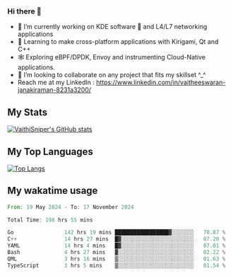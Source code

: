 ### Hi there 👋

- 🔭 I’m currently working on KDE software 💓 and L4/L7 networking applications 
- 📖 Learning to make cross-platform applications with Kirigami, Qt and C++
- 🕸️ Exploring eBPF/DPDK, Envoy and instrumenting Cloud-Native applications. 
- 👯 I’m looking to collaborate on any project that fits my skillset ^_^
- Reach me at my LinkedIn : https://www.linkedin.com/in/vaitheeswaran-janakiraman-8231a3200/

## My Stats
[![VaithiSniper's GitHub stats](https://github-readme-stats.vercel.app/api?username=VaithiSniper&hide=stars&theme=radical)](https://github.com/anuraghazra/github-readme-stats)

## My Top Languages

[![Top Langs](https://github-readme-stats.vercel.app/api/top-langs/?username=VaithiSniper&layout=compact)](https://github.com/anuraghazra/github-readme-stats)

## My wakatime usage

<!--START_SECTION:waka-->

```rust
From: 19 May 2024 - To: 17 November 2024

Total Time: 198 hrs 55 mins

Go                142 hrs 19 mins █████████████████▓░░░░░░░   70.87 %
C++               14 hrs 27 mins  █▓░░░░░░░░░░░░░░░░░░░░░░░   07.20 %
YAML              14 hrs 4 mins   █▓░░░░░░░░░░░░░░░░░░░░░░░   07.01 %
Bash              4 hrs 27 mins   ▓░░░░░░░░░░░░░░░░░░░░░░░░   02.22 %
QML               3 hrs 16 mins   ▒░░░░░░░░░░░░░░░░░░░░░░░░   01.63 %
TypeScript        3 hrs 5 mins    ▒░░░░░░░░░░░░░░░░░░░░░░░░   01.54 %
```

<!--END_SECTION:waka-->
